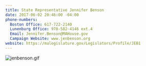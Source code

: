 ```yaml
---
title: State Representative Jennifer Benson
date: 2017-06-02 20:46:00 -04:00
phone-numbers:
  Boston Office: 617-722-2140
  Lunenburg Office: 978-582-4146 ext.4
  Email: Jennifer.Benson@MAHouse.gov
  Campaign Website: www.jenbenson.org
website: https://malegislature.gov/Legislators/Profile/JEB1
---
```


![jenbenson.gif](/uploads/jenbenson.gif)